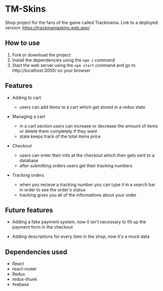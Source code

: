 # TM-Skins
Shop project for the fans of the game called Trackmania.
Link to a deployed version: https://trackmaniaskins.web.app/

## How to use
1. Fork or download the project
2. Install the dependencies using the `npm i` command
3. Start the web server using the `npm start` command and go to http://localhost:3000/ on your browser

## Features
- Adding to cart
  - users can add items to a cart which get stored in a redux state

- Managing a cart
  - in a cart section users can increase or decrease the amount of items or delete them completely if they want
  - state keeps track of the total items price
  
- Checkout
  - users can enter their info at the checkout which then gets sent to a database
  - after submitting orders users get their tracking numbers
  
- Tracking orders
  - when you recieve a tracking number you can type it in a search bar in order to see the order's status
  - tracking gives you all of the informations about your order
  
## Future features
- Adding a fake payment system, now it isn't necessary to fill up the payment form in the checkout

- Adding descriptions for every item in the shop, now it's a mock data

## Dependencies used
- React
- react-router
- Redux
- redux-thunk
- firebase
